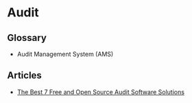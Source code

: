 # Audit

<!--
https://github.com/search?q=path%3Asrc+path%3Aaudit%2Faudit.module.ts&type=code
-->

## Glossary

- Audit Management System (AMS)

## Articles

- [The Best 7 Free and Open Source Audit Software Solutions](https://goodfirms.co/audit-software/blog/best-free-open-source-audit-software-solutions)
